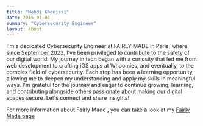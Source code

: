 ```yaml
---
title: "Mehdi Khenissi"
date: 2015-01-01
summary: "Cybersecurity Engineer"
layout: about
---
```


I'm a dedicated Cybersecurity Engineer at FAIRLY MADE in Paris, where since September 2023, I've been privileged to contribute to the safety of our digital world. My journey in tech began with a curiosity that led me from web development to crafting iOS apps at Whoomies, and eventually, to the complex field of cybersecurity. Each step has been a learning opportunity, allowing me to deepen my understanding and apply my skills in meaningful ways. I'm grateful for the journey and eager to continue growing, learning, and contributing alongside others passionate about making our digital spaces secure. Let's connect and share insights!

For more information about Fairly Made , you can take a look at my [Fairly Made  page](https://www.fairlymade.com/)